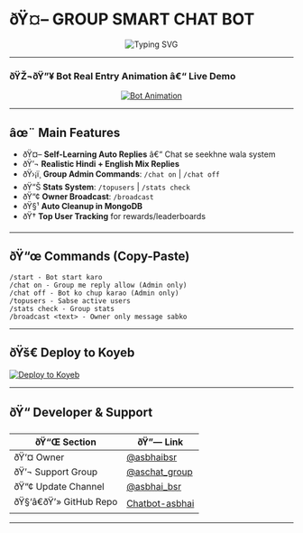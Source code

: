 
# ðŸ¤– GROUP SMART CHAT BOT

<div align="center">
  <img src="https://readme-typing-svg.demolab.com?font=Fira+Code&size=22&pause=1000&color=F75C7E&center=true&vCenter=true&width=500&lines=ðŸ‘‘+Professional+Bot+By+@asbhaibsr;ðŸ’¬+Stylish+Chat+System+For+Telegram;ðŸ”¥+Loved+By+Many+Group+Owners" alt="Typing SVG" />
</div>

---

### ðŸŽ¬ðŸ”¥ Bot Real Entry Animation â€“ Live Demo

<div align="center">
  <a href="https://t.me/asbhai_bsr/999">
    <img src="https://readme-typing-svg.demolab.com?font=Fira+Code&duration=3000&pause=300&color=F97316&center=true&vCenter=true&multiline=true&width=600&lines=ðŸ‘©â€ðŸ’»+Bot+Warming+Up...;âš¡+Loading+Main+Modules...;ðŸ’¬+Chat+System+Activated!;ðŸŽ‰+Now+Talking+Like+A+Real+Person..." alt="Bot Animation" />
  </a>
</div>

---

## âœ¨ Main Features

- ðŸ¤– **Self-Learning Auto Replies** â€“ Chat se seekhne wala system
- ðŸ’¬ **Realistic Hindi + English Mix Replies**
- ðŸ›¡ï¸ **Group Admin Commands**: `/chat on` | `/chat off`
- ðŸ“Š **Stats System**: `/topusers` | `/stats check`
- ðŸ“¢ **Owner Broadcast**: `/broadcast`
- ðŸ§¹ **Auto Cleanup in MongoDB**
- ðŸ† **Top User Tracking** for rewards/leaderboards

---

## ðŸ“œ Commands (Copy-Paste)

```
/start - Bot start karo
/chat on - Group me reply allow (Admin only)
/chat off - Bot ko chup karao (Admin only)
/topusers - Sabse active users
/stats check - Group stats
/broadcast <text> - Owner only message sabko
```

---

## ðŸš€ Deploy to Koyeb

[![Deploy to Koyeb](https://www.koyeb.com/static/images/deploy/button.svg)](https://app.koyeb.com/deploy?name=chatbot-asbhai&repository=asbhaibsr%2FChatbot-asbhai&branch=main&run_command=python3+main.py&instance_type=free&regions=was&instances_min=0&autoscaling_sleep_idle_delay=300&env%5BAPI_HASH%5D=918e2aa94075a7d04717b371a21fb689&env%5BAPI_ID%5D=28762030&env%5BBOT_TOKEN%5D=8098449556%3AAAED8oT7U3lsPFwJxdxS-k0m27H3v9XC7EY&env%5BMONGO_URI_BUTTONS%5D=mongodb%2Bsrv%3A%2F%2Fed69yyr92n%3AkaY09k4z8zCjDSR3%40cluster0.6uhfmud.mongodb.net%2F%3FretryWrites%3Dtrue%26w%3Dmajority%26appName%3DCluster0&env%5BMONGO_URI_MESSAGES%5D=mongodb%2Bsrv%3A%2F%2Fjeriwo3420%3AsDz0ZevArtOnjpR0%40cluster0.yrfv26n.mongodb.net%2F%3FretryWrites%3Dtrue%26w%3Dmajority%26appName%3DCluster0&env%5BMONGO_URI_TRACKING%5D=mongodb%2Bsrv%3A%2F%2Fmockingbird07317%3ArTgIMbRuwlW7qMLq%40cluster0.4vlhect.mongodb.net%2F%3FretryWrites%3Dtrue%26w%3Dmajority%26appName%3DCluster0&env%5BOWNER_ID%5D=8019381468&ports=8080%3Bhttp%3B%2F&hc_protocol%5B8080%5D=tcp&hc_grace_period%5B8080%5D=5&hc_interval%5B8080%5D=30&hc_restart_limit%5B8080%5D=3&hc_timeout%5B8080%5D=5&hc_path%5B8080%5D=%2F&hc_method%5B8080%5D=get)

---

## ðŸ“ Developer & Support

| ðŸ“Œ Section         | ðŸ”— Link |
|--------------------|--------|
| ðŸ‘¤ Owner           | [@asbhaibsr](https://t.me/asbhaibsr) |
| ðŸ’¬ Support Group   | [@aschat_group](https://t.me/aschat_group) |
| ðŸ“¢ Update Channel  | [@asbhai_bsr](https://t.me/asbhai_bsr) |
| ðŸ§‘â€ðŸ’» GitHub Repo    | [Chatbot-asbhai](https://github.com/asbhaibsr/Chatbot-asbhai.git) |

---
